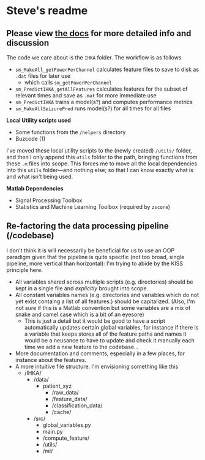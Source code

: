 # Steve's readme

## Please view [the docs](https://dcxst.github.io/McKenzieLab/) for more detailed info and discussion

The code we care about is the `IHKA` folder. The workflow is as follows
- `sm_MakeAll_getPowerPerChannel` calculates feature files to save to disk as `.dat` files for later use
  - which calls `sm_getPowerPerChannel`
- `sm_PredictIHKA_getAllFeatures` calculates features for the subset of relevant times and save as `.mat` for more immediate use
- `sm_PredictIHKA` trains a model(s?) and computes performance metrics
- `sm_MakeAllSeizurePred` runs model(s?) for all times for all files

**Local Utility scripts used**
- Some functions from the `/helpers` directory
- Buzcode (1)

I've moved these local utility scripts to the (newly created) `/utils/` folder, and then I only append this `utils` folder to the path, bringing functions from these `.m` files into scope. This forces me to move all the local dependencies into this `utils` folder—and nothing else; so that I can know exactly what is and what isn't being used. 

**Matlab Dependencies**
- Signal Processing Toolbox
- Statistics and Machine Learning Toolbox (required by `zscore`)


## Re-factoring the data processing pipeline (/codebase)

I don't think it is will necessarily be beneficial for us to use an OOP paradigm given that the pipeline is quite specific (not too broad, single pipeline, more vertical than horizontal): I'm trying to abide by the KISS principle here.

- All variables shared across multiple scripts (e.g. directories) should be kept in a single file and *explicitly* brought into scope. 
- All constant variables names (e.g. directories and variables which do not yet exist containg a list of all features.) should be capitalized. (Also, I'm not sure if this is a Matlab convention but some variables are a mix of snake and camel case which is a bit of an eyesore)
  - This is just a detail but it would be good to have a script automatically updates certain global variables, for instance if there is a variable that keeps stores all of the feature paths and names it would be a neusance to have to update and check it manually each time we add a new feature to the codebase...
- More documentation and comments, especially in a few places, for instance about the features. 
- A more intuitive file structure. I'm envisioning something like this
  - /IHKA/
    - /data/
      - patient_xyz
        - /raw_data/
        - /feature_data/
        - /classification_data/
        - /cache/
    - /src/
      - global_variables.py
      - main.py
      - /compute_feature/
      - /utils/
      - /ml/



